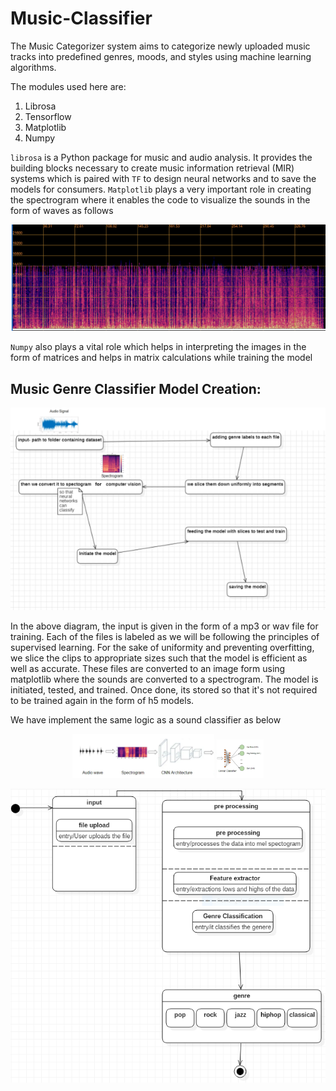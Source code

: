 # Music-Classifier
The Music Categorizer system aims to categorize newly uploaded music tracks into predefined genres, moods, and styles using machine learning algorithms.

The modules used here are:
1. Librosa
2. Tensorflow
3. Matplotlib
4. Numpy

`librosa` is a Python package for music and audio analysis. It provides the building blocks necessary to create music information retrieval (MIR) systems which is paired with `TF` to design neural networks and to save the models for consumers.
`Matplotlib` plays a very important role in creating the spectrogram where it enables the code to visualize the sounds in the form of waves as follows

![Music Spectrogram Sampel](Images/image9.png)

`Numpy` also plays a vital role which helps in interpreting the images in the form  of matrices and helps in matrix calculations while training the model

## Music Genre Classifier Model Creation:

![Working of the model](Images/image4.png)

In the above diagram, the input is given in the form of a mp3 or wav file for training. Each of the files is labeled as we will be following the principles of supervised learning. For the sake of uniformity and preventing overfitting, we slice the clips to appropriate sizes such that the model is efficient as well as accurate. These files are converted to an image form using matplotlib where the sounds are converted to a spectrogram. The model is initiated, tested, and trained. Once done, its stored so that it's not required to be trained again in the form of h5 models.

We have implement the same logic as a sound classifier as below

<p align="center">
  <img src="Images/image23.png" alt="Sound Classifier Training" width="45%" />
  <img src="Images/image8.png" alt="Another Image" width="15%" />
</p>

![Music Metadata Analysis](Images/image1.png)

